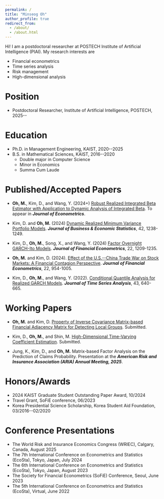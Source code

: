 ```yaml
---
permalink: /
title: "Minseog Oh"
author_profile: true
redirect_from: 
  - /about/
  - /about.html
---
```


Hi!
I am a postdoctoral researcher at POSTECH Institute of Artificial Intelligence (PIAI).
My research interests are
- Financial econometrics
- Time series analysis
- Risk management
- High-dimensional analysis

Position
======
- Postdoctoral Researcher, Institute of Artificial Intelligence, POSTECH, 2025--

Education
======
- Ph.D. in Management Engineering, KAIST, 2020--2025
- B.S. in Mathematical Sciences, KAIST, 2016--2020
  - Double major in Computer Science
  - Minor in Economics
  - Summa Cum Laude


Published/Accepted Papers
======
- __Oh, M.__, Kim, D., and Wang, Y. (2024+) [Robust Realized Integrated Beta Estimator with Application to Dynamic Analysis of Integrated Beta](https://www.sciencedirect.com/science/article/pii/S0304407624001568). To appear in ___Journal of Econometrics___.

- Kim, D. and __Oh, M.__  (2024) [Dynamic Realized Minimum Variance Portfolio Models](https://www.tandfonline.com/doi/full/10.1080/07350015.2024.2308106). ___Journal of Business & Economic Statistics___, 42, 1238-1249.

- Kim, D., __Oh, M.__, Song, X., and Wang, Y. (2024)  [Factor Overnight GARCH-Ito Models](https://academic.oup.com/jfec/article/22/5/1209/7480231). ___Journal of Financial Econometrics___, 22, 1209-1235.

- __Oh, M.__ and Kim, D. (2024).  [Effect of the U.S.--China Trade War on Stock Markets: A Financial Contagion Perspective](https://academic.oup.com/jfec/article/22/4/954/7210491).   ___Journal of Financial Econometrics___, 22, 954-1005.

-  Kim, D., __Oh, M.__, and Wang, Y. (2022). [Conditional Quantile Analysis for Realized GARCH Models](https://onlinelibrary.wiley.com/doi/full/10.1111/jtsa.12633). ___Journal of Time Series Analysis___, 43, 640-665. 

Working Papers
=====
- __Oh, M.__ and Kim, D.  [Property of Inverse Covariance Matrix-based Financial Adjacency Matrix for Detecting Local Groups](https://arxiv.org/abs/2412.05664). Submitted.

- Kim, D., __Oh, M.__, and Shin, M. [High-Dimensional Time-Varying Coefficient Estimation](https://arxiv.org/abs/2202.08419). Submitted.

- Jung, K., Kim, D., and __Oh, M.__ Matrix-based Factor Analysis on the Prediction of Claims Probability. Presentation at the ___American Risk and Insurance Association (ARIA) Annual Meeting, 2025___.

Honors/Awards
======
- 2024 KAIST Graduate Student Outstanding Paper Award, 10/2024
- Travel Grant, SoFiE conference, 06/2023
- Korea Presidential Science Scholarship, Korea Student Aid Foundation, 03/2016--02/2020


Conference Presentations
======
- The World Risk and Insurance Economics Congress (WRIEC), Calgary, Canada, August 2025
- The 7th International Conference on Econometrics and Statistics (EcoSta), Tokyo, Japan, July 2024
- The 6th International Conference on Econometrics and Statistics (EcoSta), Tokyo, Japan, August 2023
- The Society for Financial Econometrics (SoFiE) Conference, Seoul, June 2023
- The 5th International Conference on Econometrics and Statistics (EcoSta), Virtual, June 2022
